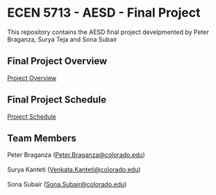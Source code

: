 # ECEN 5713 - AESD - Final Project
This repository contains the AESD final project develpmented by Peter Braganza, Surya Teja and Sona Subair

## Final Project Overview 
[Project Overview](https://github.com/cu-ecen-aeld/final-project-PeterBraganza/wiki/Project-Overview)
## Final Project Schedule
[Project Schedule](https://github.com/cu-ecen-aeld/final-project-PeterBraganza/wiki/Schedule)

## Team Members

Peter Braganza (Peter.Braganza@colorado.edu)<br><br>
Surya Kanteti (Venkata.Kanteti@colorado.edu)<br><br>
Sona Subair (Sona.Subair@colorado.edu)